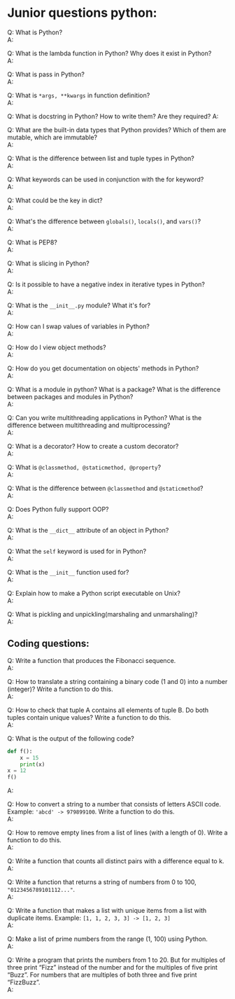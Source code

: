 Junior questions python:
======

Q: What is Python?  
A:

Q: What is the lambda function in Python? Why does it exist in Python?  
A:

Q: What is pass in Python?  
A:

Q: What is `*args, **kwargs` in function definition?  
A:

Q: What is docstring in Python? How to write them? Are they required? 
A:

Q: What are the built-in data types that Python provides? Which of them are mutable, which are immutable?  
A:

Q: What is the difference between list and tuple types in Python?  
A:

Q: What keywords can be used in conjunction with the for keyword?  
A:

Q: What could be the key in dict?  
A:

Q: What's the difference between `globals()`, `locals()`, and `vars()`?  
A:

Q: What is PEP8?  
A:

Q: What is slicing in Python?  
A:

Q: Is it possible to have a negative index in iterative types in Python?  
A:

Q: What is the `__init__.py` module? What it's for?  
A:

Q: How can I swap values of variables in Python?  
A:

Q: How do I view object methods?  
A:

Q: How do you get documentation on objects' methods in Python?  
A:

Q: What is a module in python? What is a package? What is the difference between packages and modules in Python?  
A:

Q: Can you write multithreading applications in Python? What is the difference between multithreading and 
multiprocessing?  
A:

Q: What is a decorator? How to create a custom decorator?  
A:

Q: What is `@classmethod, @staticmethod, @property`?  
A:

Q: What is the difference between `@classmethod` and `@staticmethod`?  
A:

Q: Does Python fully support OOP?  
A:

Q: What is the `__dict__` attribute of an object in Python?  
A:

Q: What the `self` keyword is used for in Python?  
A:

Q: What is the `__init__` function used for?  
A:

Q: Explain how to make a Python script executable on Unix?  
A:

Q: What is pickling and unpickling(marshaling and unmarshaling)?  
A:


Coding questions:
------

Q: Write a function that produces the Fibonacci sequence.  
A:

Q: How to translate a string containing a binary code (1 and 0) into a number (integer)? Write a function to do this.  
A:

Q: How to check that tuple A contains all elements of tuple B. Do both tuples contain unique values? 
Write a function to do this.  
A:

Q: What is the output of the following code?  
```python
def f():
    x = 15
    print(x)
x = 12
f()
```
A:

Q: How to convert a string to a number that consists of letters ASCII code. Example: `'abcd' -> 979899100`. 
Write a function to do this.  
A:

Q: How to remove empty lines from a list of lines (with a length of 0). Write a function to do this.  
A:

Q: Write a function that counts all distinct pairs with a difference equal to k.  
A:

Q: Write a function that returns a string of numbers from 0 to 100, `"0123456789101112..."`.  
A:

Q: Write a function that makes a list with unique items from a list with duplicate items. 
Example: `[1, 1, 2, 3, 3] -> [1, 2, 3]`  
A:

Q: Make a list of prime numbers from the range (1, 100) using Python.  
A:

Q: Write a program that prints the numbers from 1 to 20. 
But for multiples of three print “Fizz” instead of the number and for the multiples of five print “Buzz”. 
For numbers that are multiples of both three and five print “FizzBuzz”.  
A:

